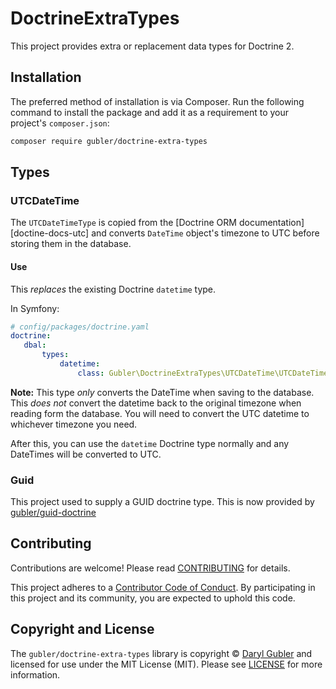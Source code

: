 # DoctrineExtraTypes

This project provides extra or replacement data types for Doctrine 2.

## Installation

The preferred method of installation is via Composer. Run the following command to install the package and add it as a requirement to your project's `composer.json`:

```bash
composer require gubler/doctrine-extra-types
```

## Types

### UTCDateTime

The `UTCDateTimeType` is copied from the [Doctrine ORM documentation][doctine-docs-utc] and converts `DateTime` object's timezone to UTC before storing them in the database.

#### Use

This _replaces_ the existing Doctrine `datetime` type.

In Symfony:
 ``` yaml
# config/packages/doctrine.yaml
doctrine:
    dbal:
        types:
            datetime:
                class: Gubler\DoctrineExtraTypes\UTCDateTime\UTCDateTimeType
```

**Note:** This type _only_ converts the DateTime when saving to the database. This _does not_ convert the datetime back to the original timezone when reading form the database. You will need to convert the UTC datetime to whichever timezone you need.

After this, you can use the `datetime` Doctrine type normally and any DateTimes will be converted to UTC.

### Guid

This project used to supply a GUID doctrine type. This is now provided by [gubler/guid-doctrine](https://github.com/gubler/guid-doctrine)


## Contributing

Contributions are welcome! Please read [CONTRIBUTING][contributing] for details.

This project adheres to a [Contributor Code of Conduct][conduct]. By participating in this project and its community, you are expected to uphold this code.

## Copyright and License

The `gubler/doctrine-extra-types` library is copyright © [Daryl Gubler](http://dev88.co/) and licensed for use under the MIT License (MIT). Please see [LICENSE][license] for more information.

[conduct]: https://github.com/gubler/doctrine-extra-types/blob/master/CODE_OF_CONDUCT.md
[doctrine-field-type]: http://doctrine-dbal.readthedocs.org/en/latest/reference/types.html
[packagist]: https://packagist.org/packages/gubler/doctrine-extra-types
[composer]: http://getcomposer.org/
[contributing]: https://github.com/gubler/doctrine-extra-types/blob/master/CONTRIBUTING.md
[doctrine-getting-started]: http://doctrine-orm.readthedocs.org/en/latest/tutorials/getting-started.html
[doctrine-docs-utc]: https://www.doctrine-project.org/projects/doctrine-orm/en/2.7/cookbook/working-with-datetime.html#handling-different-timezones-with-the-datetime-type
[source]: https://github.com/gubler/doctrine-extra-types
[release]: https://packagist.org/packages/gubler/doctrine-extra-types
[license]: https://github.com/gubler/doctrine-extra-types/blob/master/LICENSE
[build]: https://travis-ci.org/gubler/doctrine-extra-types
[coverage]: https://coveralls.io/r/gubler/doctrine-extra-types?branch=master
[downloads]: https://packagist.org/packages/gubler/doctrine-extra-types
